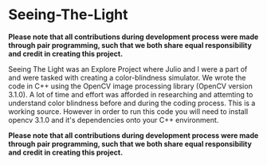 # Seeing-The-Light
**Please note that all contributions during development process were made through pair programming, such that we both share equal responsibility and credit in creating this project.**

Seeing The Light was an Explore Project where Julio and I were a part of and were tasked with creating a color-blindness simulator. We wrote the code in C++ using the OpenCV image processing library (OpenCV version 3.1.0). A lot of time and effort was afforded in researching and attemting to understand color blindness before and during the coding process. This is a working source. However in order to run this code you will need to install opencv 3.1.0 and it's dependencies onto your C++ environment. 

**Please note that all contributions during development process were made through pair programming, such that we both share equal responsibility and credit in creating this project.**
